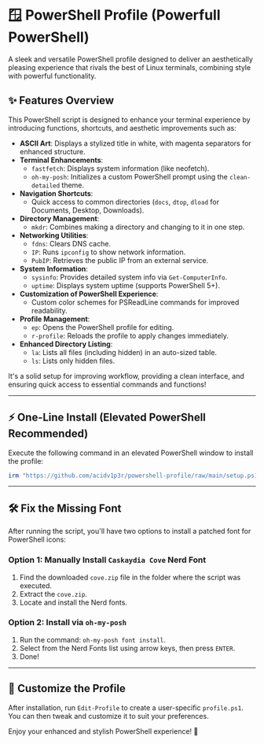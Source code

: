 
# 🪟 PowerShell Profile (Powerfull PowerShell)

A sleek and versatile PowerShell profile designed to deliver an aesthetically pleasing experience that rivals the best of Linux terminals, combining style with powerful functionality.

## ✨ Features Overview

This PowerShell script is designed to enhance your terminal experience by introducing functions, shortcuts, and aesthetic improvements such as:

- **ASCII Art**: Displays a stylized title in white, with magenta separators for enhanced structure.
- **Terminal Enhancements**:
  - `fastfetch`: Displays system information (like neofetch).
  - `oh-my-posh`: Initializes a custom PowerShell prompt using the `clean-detailed` theme.
- **Navigation Shortcuts**: 
  - Quick access to common directories (`docs`, `dtop`, `dload` for Documents, Desktop, Downloads).
- **Directory Management**: 
  - `mkdr`: Combines making a directory and changing to it in one step.
- **Networking Utilities**: 
  - `fdns`: Clears DNS cache.
  - `IP`: Runs `ipconfig` to show network information.
  - `PubIP`: Retrieves the public IP from an external service.
- **System Information**:
  - `sysinfo`: Provides detailed system info via `Get-ComputerInfo`.
  - `uptime`: Displays system uptime (supports PowerShell 5+).
- **Customization of PowerShell Experience**: 
  - Custom color schemes for PSReadLine commands for improved readability.
- **Profile Management**:
  - `ep`: Opens the PowerShell profile for editing.
  - `r-profile`: Reloads the profile to apply changes immediately.
- **Enhanced Directory Listing**:
  - `la`: Lists all files (including hidden) in an auto-sized table.
  - `ls`: Lists only hidden files.

It's a solid setup for improving workflow, providing a clean interface, and ensuring quick access to essential commands and functions!

---

## ⚡ One-Line Install (Elevated PowerShell Recommended)

Execute the following command in an elevated PowerShell window to install the profile:

```powershell
irm "https://github.com/acidv1p3r/powershell-profile/raw/main/setup.ps1" | iex
```

---

## 🛠️ Fix the Missing Font

After running the script, you'll have two options to install a patched font for PowerShell icons:

### Option 1: Manually Install `Caskaydia Cove` Nerd Font
1. Find the downloaded `cove.zip` file in the folder where the script was executed.
2. Extract the `cove.zip`.
3. Locate and install the Nerd fonts.

### Option 2: Install via `oh-my-posh`
1. Run the command: `oh-my-posh font install`.
2. Select from the Nerd Fonts list using arrow keys, then press `ENTER`.
3. Done!

---

## 🎨 Customize the Profile

After installation, run `Edit-Profile` to create a user-specific `profile.ps1`. You can then tweak and customize it to suit your preferences.

Enjoy your enhanced and stylish PowerShell experience! 🚀
